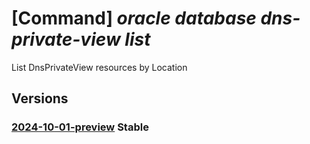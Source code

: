 # [Command] _oracle database dns-private-view list_

List DnsPrivateView resources by Location

## Versions

### [2024-10-01-preview](/Resources/mgmt-plane/L3N1YnNjcmlwdGlvbnMve30vcHJvdmlkZXJzL29yYWNsZS5kYXRhYmFzZS9sb2NhdGlvbnMve30vZG5zcHJpdmF0ZXZpZXdz/2024-10-01-preview.xml) **Stable**

<!-- mgmt-plane /subscriptions/{}/providers/oracle.database/locations/{}/dnsprivateviews 2024-10-01-preview -->
